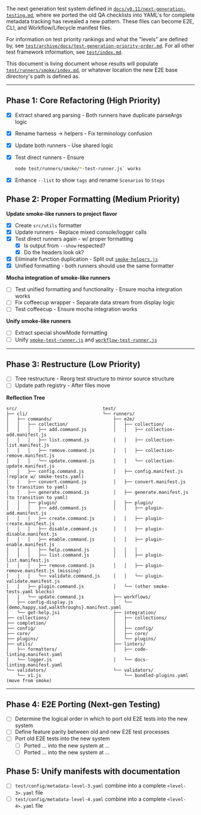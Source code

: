 The next generation test system defined in [`docs/v0.11/next-generation-testing.md`](../../docs/v0.11/next-generation-testing.md), where we ported the old QA checklists into YAML's for complete metadata tracking has revealed a new pattern.  These files can become E2E, CLI, and Workflow/Lifecycle manifest files.

For information on test priority rankings and what the "levels" are defined by,
see [`test/archive/docs/test-generation-priority-order.md`](../archive/docs/test-generation-priority-order.md).  For all other test framework information, see [`test/index.md`](../index.md).  

This document is living document whose results will populate [`test/runners/smoke/index.md`](smoke/index.md),
or whatever location the new E2E base directory's path is defined as.

---

## Phase 1: Core Refactoring (High Priority)

- [x] Extract shared arg parsing - Both runners have duplicate parseArgs logic  
- [x] Rename harness → helpers - Fix terminology confusion  
- [x] Update both runners - Use shared logic  
- [x] Test direct runners - Ensure 
     ```bash
     node test/runners/smoke/*-test-runner.js` works
     ```
- [x] Enhance `--list` to show `tags` and rename `Scenarios` to `Steps`


## Phase 2: Proper Formatting (Medium Priority)

**Update smoke-like runners to project flavor**
- [x] Create `src/utils` formatter 
- [x] Update runners - Replace mixed console/logger calls  
- [x] Test direct runners again - w/ proper formatting 
  - [x] Is output from `--show` respected?
  - [x] Do the headers look ok?
- [x] Eliminate function duplication - Split out [`smoke-helpers.js`](smoke/smoke-helpers.js)
- [x] Unified formatting - both runners should use the same formatter

**Mocha integration of smoke-like runners**
- [ ] Test unified formatting and functionality - Ensure mocha integration works
- [ ] Fix coffeecup wrapper - Separate data stream from display logic  
- [ ] Test coffeecup - Ensure mocha integration works  

**Unify smoke-like runners**
- [ ] Extract special showMode formatting
- [ ] Unify [`smoke-test-runner.js`](smoke/smoke-test-runner.js) and [`workflow-test-runner.js`](smoke/workflow-test-runner.js)

---

## Phase 3: Restructure (Low Priority)

- [ ] Tree restructure  - Reorg test structure to mirror source structure
- [ ] Update path registry - After files move  

**Reflection Tree**
```
src/                                test/
├── cli/                            └── runners/
│   ├── commands/                       ├── e2e/     
│   │   ├── collection/                 │   ├── collection/
│   │   │   ├── add.command.js          │   │   ├── collection-add.manifest.js
│   │   │   ├── list.command.js         │   │   ├── collection-list.manifest.js
│   │   │   ├── remove.command.js       │   │   ├── collection-remove.manifest.js
│   │   │   └── update.command.js       │   │   └── collection-update.manifest.js
│   │   ├── config.command.js           │   ├── config.manifest.js (replace w/ smoke-tests.yaml)
│   │   ├── convert.command.js          │   ├── convert.manifest.js (to transition to yaml)
│   │   ├── generate.command.js         │   ├── generate.manifest.js (to transition to yaml)
│   │   ├── plugin/                     │   ├── plugin/
│   │   │   ├── add.command.js          │   │   ├── plugin-add.manifest.js
│   │   │   ├── create.command.js       │   │   ├── plugin-create.manifest.js
│   │   │   ├── disable.command.js      │   │   ├── plugin-disable.manifest.js
│   │   │   ├── enable.command.js       │   │   ├── plugin-enable.manifest.js
│   │   │   ├── help.command.js         │   │   │
│   │   │   ├── list.command.js         │   │   ├── plugin-list.manifest.js
│   │   │   ├── remove.command.js       │   │   ├── plugin-remove.manifest.js (missing)
│   │   │   └── validate.command.js     │   │   └── plugin-validate.manifest.js
│   │   ├── plugin.command.js           │   └── (other smoke-tests.yaml blocks)  
│   │   └── update.command.js           ├── workflows/   
│   ├── config-display.js               │   └── {demo,happy,sad,walkthroughs}.manifest.yaml
│   └── get-help.jsi                    ├── integration/
├── collections/                        │   ├── collections/
├── completion/                         │   │
├── config/                             │   ├── config/
├── core/                               │   ├── core/
├── plugins/                            │   └── plugins/
├── utils/                              ├── linters/
│   ├── formatters/                     │   ├── code-linting.manifest.yaml
│   └── logger.js                       │   └── docs-linting.manifest.yaml
└── validators/                         └── validators/
    └── v1.js                               └── bundled-plugins.yaml (move from smoke) 

```

---

## Phase 4: E2E Porting (Next-gen Testing)

- [ ] Determine the logical order in which to port old E2E tests into the new system
- [ ] Define feature parity between old and new E2E test processes
- [ ] Port old E2E tests into the new system
  - [ ] Ported ... into the new system at ...
  - [ ] Ported ... into the new system at ...

## Phase 5: Unify manifests with documentation

- [ ] `test/config/metadata-level-3.yaml` combine into a complete `<level-3>.yaml` file
- [ ] `test/config/metadata-level-4.yaml` combine into a complete `<level-4>.yaml` file
